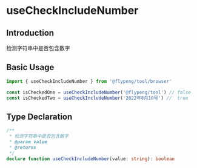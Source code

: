 # useCheckIncludeNumber

## Introduction

检测字符串中是否包含数字

## Basic Usage

```ts
import { useCheckIncludeNumber } from '@flypeng/tool/browser'

const isCheckedOne = useCheckIncludeNumber('@flypeng/tool') // false
const isCheckedTwo = useCheckIncludeNumber('2022年8月10号') //  true
```

## Type Declaration

```ts
/**
 * 检测字符串中是否包含数字
 * @param value
 * @returns
 */
declare function useCheckIncludeNumber(value: string): boolean
```

